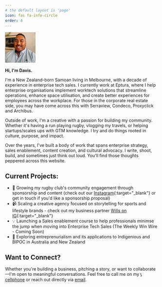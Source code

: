 ```yaml
---
# the default layout is 'page'
icon: fas fa-info-circle
order: 4
---
```


<img src="/assets/img/linkedin.jpeg" alt="LinkedIn Profile" width="100" />

**Hi, I'm Davis.**

I'm a New Zealand-born Samoan living in Melbourne, with a decade of experience in enterprise tech sales. I currently work at Eptura, where I help enterprise organisations implement worktech solutions that streamline operations, enhance space utilisation, and create better experiences for employees across the workplace. For those in the corporate real estate side, you may have come across this with Serraview, Condeco, Proxyclick and Archibus.

Outside of work, I'm a creative with a passion for building my community. Whether it's having a run playing rugby, vlogging my travels, or helping startups/scales ups with GTM knowledge. I try and do things rooted in culture, purpose, and impact.

Over the years, I've built a body of work that spans enterprise strategy, sales enablement, content creation, and cultural advocacy. I write, shoot, build, and sometimes just think out loud. You'll find those thoughts peppered across this website.

## Current Projects:

- 🏉 Growing my rugby club's community engagement through sponsorship and content (check out our [Instagram](https://www.instagram.com/footscrayrugbyclub/){:target="_blank"} or get in touch if you'd like a sponsorship proposal)
- 📹 Scaling a creative agency focused on storytelling for sports and lifestyle brands - check out my business partner [Wills on IG](https://www.instagram.com/graphic_wilz/){:target="_blank"}
- 💡 Launching a Sales enablement course to help professionals minimse the jump when moving into Enterprise Tech Sales (The Weekly Win Wire - Coming Soon)
- 🌱 Exploring entreprenurialism and its applications to Indigenious and BIPOC in Australia and New Zealand

## Want to Connect?

Whether you're building a business, pitching a story, or want to collaborate—I'm open to meaningful conversations. Feel free to call me on my [📞 cellphone](tel:+61423006989) or reach out directly via [email](mailto:davis.tui@gmail.com).
